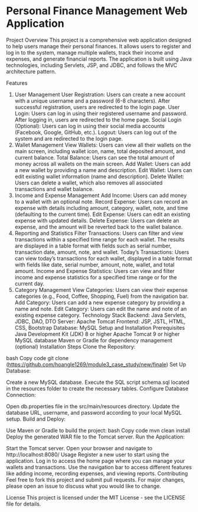 #  Personal Finance Management Web Application
Project Overview
This project is a comprehensive web application designed to help users manage their personal finances. It allows users to register and log in to the system, manage multiple wallets, track their income and expenses, and generate financial reports. The application is built using Java technologies, including Servlets, JSP, and JDBC, and follows the MVC architecture pattern.

Features
1. User Management
User Registration:
Users can create a new account with a unique username and a password (6-8 characters).
After successful registration, users are redirected to the login page.
User Login:
Users can log in using their registered username and password.
After logging in, users are redirected to the home page.
Social Login (Optional):
Users can log in using their social media accounts (Facebook, Google, GitHub, etc.).
Logout:
Users can log out of the system and are redirected to the login page.
2. Wallet Management
View Wallets:
Users can view all their wallets on the main screen, including wallet icon, name, total deposited amount, and current balance.
Total Balance:
Users can see the total amount of money across all wallets on the main screen.
Add Wallet:
Users can add a new wallet by providing a name and description.
Edit Wallet:
Users can edit existing wallet information (name and description).
Delete Wallet:
Users can delete a wallet, which also removes all associated transactions and wallet balance.
3. Income and Expense Management
Add Income:
Users can add money to a wallet with an optional note.
Record Expense:
Users can record an expense with details including amount, category, wallet, note, and time (defaulting to the current time).
Edit Expense:
Users can edit an existing expense with updated details.
Delete Expense:
Users can delete an expense, and the amount will be reverted back to the wallet balance.
4. Reporting and Statistics
Filter Transactions:
Users can filter and view transactions within a specified time range for each wallet. The results are displayed in a table format with fields such as serial number, transaction date, amount, note, and wallet.
Today’s Transactions:
Users can view today’s transactions for each wallet, displayed in a table format with fields like date, serial number, amount, note, wallet, and total amount.
Income and Expense Statistics:
Users can view and filter income and expense statistics for a specified time range or for the current day.
5. Category Management
View Categories:
Users can view their expense categories (e.g., Food, Coffee, Shopping, Fuel) from the navigation bar.
Add Category:
Users can add a new expense category by providing a name and note.
Edit Category:
Users can edit the name and note of an existing expense category.
Technology Stack
Backend: Java Servlets, JDBC, DAO, DTO
Server: Apache Tomcat
Frontend: JSP, JSTL, HTML, CSS, Bootstrap
Database: MySQL
Setup and Installation
Prerequisites
Java Development Kit (JDK) 8 or higher
Apache Tomcat 9 or higher
MySQL database
Maven or Gradle for dependency management (optional)
Installation Steps
Clone the Repository:

bash
Copy code
git clone (https://github.com/hoangle1269/module3_case_study/new/finale)
Set Up Database:

Create a new MySQL database.
Execute the SQL script schema.sql located in the resources folder to create the necessary tables.
Configure Database Connection:

Open db.properties file in the src/main/resources directory.
Update the database URL, username, and password according to your local MySQL setup.
Build and Deploy:

Use Maven or Gradle to build the project:
bash
Copy code
mvn clean install
Deploy the generated WAR file to the Tomcat server.
Run the Application:

Start the Tomcat server.
Open your browser and navigate to http://localhost:8080/
Usage
Register a new user to start using the application.
Log in to access the home page where you can manage your wallets and transactions.
Use the navigation bar to access different features like adding income, recording expenses, and viewing reports.
Contributing
Feel free to fork this project and submit pull requests. For major changes, please open an issue to discuss what you would like to change.

License
This project is licensed under the MIT License - see the LICENSE file for details.
